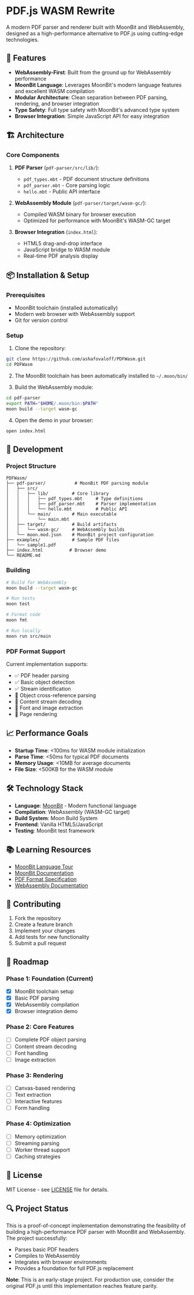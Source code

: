 # PDF.js WASM Rewrite

A modern PDF parser and renderer built with MoonBit and WebAssembly, designed as a high-performance alternative to PDF.js using cutting-edge technologies.

## 🚀 Features

- **WebAssembly-First**: Built from the ground up for WebAssembly performance
- **MoonBit Language**: Leverages MoonBit's modern language features and excellent WASM compilation
- **Modular Architecture**: Clean separation between PDF parsing, rendering, and browser integration
- **Type Safety**: Full type safety with MoonBit's advanced type system
- **Browser Integration**: Simple JavaScript API for easy integration

## 🏗️ Architecture

### Core Components

1. **PDF Parser** (`pdf-parser/src/lib/`):
   - `pdf_types.mbt` - PDF document structure definitions
   - `pdf_parser.mbt` - Core parsing logic
   - `hello.mbt` - Public API interface

2. **WebAssembly Module** (`pdf-parser/target/wasm-gc/`):
   - Compiled WASM binary for browser execution
   - Optimized for performance with MoonBit's WASM-GC target

3. **Browser Integration** (`index.html`):
   - HTML5 drag-and-drop interface
   - JavaScript bridge to WASM module
   - Real-time PDF analysis display

## 📦 Installation & Setup

### Prerequisites

- MoonBit toolchain (installed automatically)
- Modern web browser with WebAssembly support
- Git for version control

### Setup

1. Clone the repository:
```bash
git clone https://github.com/ashafovaloff/PDFWasm.git
cd PDFWasm
```

2. The MoonBit toolchain has been automatically installed to `~/.moon/bin/`

3. Build the WebAssembly module:
```bash
cd pdf-parser
export PATH="$HOME/.moon/bin:$PATH"
moon build --target wasm-gc
```

4. Open the demo in your browser:
```bash
open index.html
```

## 🔧 Development

### Project Structure

```
PDFWasm/
├── pdf-parser/           # MoonBit PDF parsing module
│   ├── src/
│   │   ├── lib/         # Core library
│   │   │   ├── pdf_types.mbt     # Type definitions
│   │   │   ├── pdf_parser.mbt    # Parser implementation
│   │   │   └── hello.mbt         # Public API
│   │   └── main/        # Main executable
│   │       └── main.mbt
│   ├── target/          # Build artifacts
│   │   └── wasm-gc/     # WebAssembly builds
│   └── moon.mod.json    # MoonBit project configuration
├── examples/            # Sample PDF files
│   └── sample1.pdf
├── index.html          # Browser demo
└── README.md
```

### Building

```bash
# Build for WebAssembly
moon build --target wasm-gc

# Run tests
moon test

# Format code
moon fmt

# Run locally
moon run src/main
```

### PDF Format Support

Current implementation supports:
- ✅ PDF header parsing
- ✅ Basic object detection
- ✅ Stream identification
- 🚧 Object cross-reference parsing
- 🚧 Content stream decoding
- 🚧 Font and image extraction
- 🚧 Page rendering

## 📈 Performance Goals

- **Startup Time**: <100ms for WASM module initialization
- **Parse Time**: <50ms for typical PDF documents
- **Memory Usage**: <10MB for average documents
- **File Size**: <500KB for the WASM module

## 🛠️ Technology Stack

- **Language**: [MoonBit](https://moonbitlang.com) - Modern functional language
- **Compilation**: WebAssembly (WASM-GC target)
- **Build System**: Moon Build System
- **Frontend**: Vanilla HTML5/JavaScript
- **Testing**: MoonBit test framework

## 📚 Learning Resources

- [MoonBit Language Tour](https://tour.moonbitlang.com)
- [MoonBit Documentation](https://docs.moonbitlang.com)
- [PDF Format Specification](https://www.adobe.com/content/dam/acom/en/devnet/pdf/pdfs/PDF32000_2008.pdf)
- [WebAssembly Documentation](https://webassembly.org/docs/)

## 🤝 Contributing

1. Fork the repository
2. Create a feature branch
3. Implement your changes
4. Add tests for new functionality
5. Submit a pull request

## 🎯 Roadmap

### Phase 1: Foundation (Current)
- [x] MoonBit toolchain setup
- [x] Basic PDF parsing
- [x] WebAssembly compilation
- [x] Browser integration demo

### Phase 2: Core Features
- [ ] Complete PDF object parsing
- [ ] Content stream decoding
- [ ] Font handling
- [ ] Image extraction

### Phase 3: Rendering
- [ ] Canvas-based rendering
- [ ] Text extraction
- [ ] Interactive features
- [ ] Form handling

### Phase 4: Optimization
- [ ] Memory optimization
- [ ] Streaming parsing
- [ ] Worker thread support
- [ ] Caching strategies

## 📄 License

MIT License - see [LICENSE](LICENSE) file for details.

## 🔍 Project Status

This is a proof-of-concept implementation demonstrating the feasibility of building a high-performance PDF parser with MoonBit and WebAssembly. The project successfully:

- Parses basic PDF headers
- Compiles to WebAssembly
- Integrates with browser environments
- Provides a foundation for full PDF.js replacement

**Note**: This is an early-stage project. For production use, consider the original PDF.js until this implementation reaches feature parity.